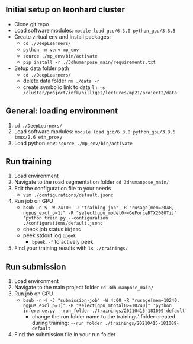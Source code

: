 ## Initial setup on leonhard cluster
- Clone git repo
- Load software modules: `module load gcc/6.3.0 python_gpu/3.8.5`
- Create virtual env and install packages:   
    - `cd ./DeepLearners/`
    - `python -m venv mp_env`
    - `source ./mp_env/bin/activate`
    - `pip install -r ./3dhumanpose_main/requirements.txt`
- Setup data folder path
    - `cd ./DeepLearners/`
    - delete data folder `rm ./data -r`
    - create symbolic link to data `ln -s /cluster/project/infk/hilliges/lectures/mp21/project2/data`

## General: loading environment
1. `cd ./DeepLearners/`
2. Load software modules: `module load gcc/6.3.0 python_gpu/3.8.5 tmux/2.6 eth_proxy`
3. Load python env: `source ./mp_env/bin/activate`

## Run training
1. Load environment
2. Navigate to the road segmentation folder `cd 3dhumanpose_main/`
3. Edit the configuration file to your needs
    - `vim ./configurations/default.jsonc`
4. Run job on GPU
      - `bsub -n 5 -W 24:00 -J "training-job" -R "rusage[mem=2048, ngpus_excl_p=1]" -R "select[gpu_model0>=GeForceRTX2080Ti]" 'python train.py --configuration ./configurations/default.jsonc'`
      - check job status `bbjobs`
      - peek stdout log `bpeek`
        - `bpeek -f` to actively peek
5. Find your training results with `ls ./trainings/`

## Run submission
1. Load environment
2. Navigate to the main project folder `cd 3dhumanpose_main/` 
3. Run job on GPU
   - `bsub -n 4 -J "submission-job" -W 4:00 -R "rusage[mem=10240, ngpus_excl_p=1]" -R "select[gpu_mtotal0>=10240]" 'python inference.py --run_folder ./trainings/20210415-181009-default'`
        - change the run folder name to the trainings' folder created during training: `--run_folder ./trainings/20210415-181009-default`
4. Find the submission file in your run folder
